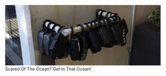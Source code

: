 

<img src="https://raw.githubusercontent.com/sotogito/sotogito/main/asserts/a_lock_that_keeps_the_key.png" />
Scared Of The Ocean? Get In That Ocean!

<!--
**sotogito/sotogito** is a ✨ _special_ ✨ repository because its `README.md` (this file) appears on your GitHub profile.

Here are some ideas to get you started:

- 🔭 I’m currently working on ...
- 🌱 I’m currently learning ...
- 👯 I’m looking to collaborate on ...
- 🤔 I’m looking for help with ...
- 💬 Ask me about ...
- 📫 How to reach me: ...
- 😄 Pronouns: ...
- ⚡ Fun fact: ...

<div align="center">
  <h2>
    <em>🏡 Welcome to sukipi village 🕊️</em>
  </h2>
  <img src="https://raw.githubusercontent.com/sotogito/sotogito/main/asserts/sukipi_village_hello.gif" />
</div>

-->
